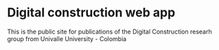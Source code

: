 # Digital construction web app
This is the public site for publications of the Digital Construction researh group from Univalle University - Colombia
